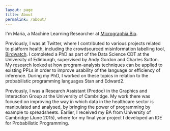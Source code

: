 ```yaml
---
layout: page
title: About
permalink: /about/
---
```


I'm Maria, a Machine Learning Researcher at [Micrographia Bio](https://www.micrographiabio.com/). 

Previously, I was at Twitter, where I contributed to various projects related to platform health, including the crowdsourced misinformation labelling tool, [Birdwatch](https://communitynotes.twitter.com/).
I completed a PhD as part of the Data Science CDT at the University of Edinburgh, supervised by Andy Gordon and Charles Sutton. My research looked at how program-analysis techniques can be applied to existing PPLs in order to improve usability of the language or efficiency of inference. During my PhD, I worked on these topics in relation to the probabilistic programming languages Stan and Edward2.

Previously, I was a Research Assistant (Predoc) in the Graphics and Interaction Group at the University of Cambridge. My work there was focused on improving the way in which data in the healthcare sector is manipulated and analysed, by bringing the power of programming by example to spreadsheets. Earlier, I received my BA from University of Cambridge (June 2015), where for my final year project I developed an IDE for Probabilistic Programming.
